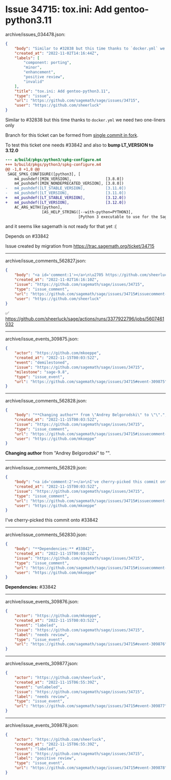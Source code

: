 # Issue 34715: tox.ini: Add gentoo-python3.11

archive/issues_034478.json:
```json
{
    "body": "Similar to #32838 but this time thanks to `docker.yml` we need two one-liners only\n\nBranch for this ticket can be formed from \u200b[single commit in fork](https://github.com/sheerluck/sage/commit/e2d38e282ff701f3c79970eca7c54b5613d49526).\n\nTo test this ticket one needs #33842 and also to **bump LT_VERSION to 3.12.0**\n\n```diff\n--- a/build/pkgs/python3/spkg-configure.m4\n+++ b/build/pkgs/python3/spkg-configure.m4\n@@ -1,8 +1,8 @@\n SAGE_SPKG_CONFIGURE([python3], [\n    m4_pushdef([MIN_VERSION],               [3.8.0])\n    m4_pushdef([MIN_NONDEPRECATED_VERSION], [3.8.0])\n-   m4_pushdef([LT_STABLE_VERSION],         [3.11.0])\n-   m4_pushdef([LT_VERSION],                [3.11.0])\n+   m4_pushdef([LT_STABLE_VERSION],         [3.12.0])\n+   m4_pushdef([LT_VERSION],                [3.12.0])\n    AC_ARG_WITH([python],\n                [AS_HELP_STRING([--with-python=PYTHON3],\n                                [Python 3 executable to use for the Sage venv; default: python3])])\n```\nand it seems like sagemath is not ready for that yet :(\n\nDepends on #33842\n\nIssue created by migration from https://trac.sagemath.org/ticket/34715\n\n",
    "created_at": "2022-11-02T14:16:44Z",
    "labels": [
        "component: porting",
        "minor",
        "enhancement",
        "positive review",
        "invalid"
    ],
    "title": "tox.ini: Add gentoo-python3.11",
    "type": "issue",
    "url": "https://github.com/sagemath/sage/issues/34715",
    "user": "https://github.com/sheerluck"
}
```
Similar to #32838 but this time thanks to `docker.yml` we need two one-liners only

Branch for this ticket can be formed from ​[single commit in fork](https://github.com/sheerluck/sage/commit/e2d38e282ff701f3c79970eca7c54b5613d49526).

To test this ticket one needs #33842 and also to **bump LT_VERSION to 3.12.0**

```diff
--- a/build/pkgs/python3/spkg-configure.m4
+++ b/build/pkgs/python3/spkg-configure.m4
@@ -1,8 +1,8 @@
 SAGE_SPKG_CONFIGURE([python3], [
    m4_pushdef([MIN_VERSION],               [3.8.0])
    m4_pushdef([MIN_NONDEPRECATED_VERSION], [3.8.0])
-   m4_pushdef([LT_STABLE_VERSION],         [3.11.0])
-   m4_pushdef([LT_VERSION],                [3.11.0])
+   m4_pushdef([LT_STABLE_VERSION],         [3.12.0])
+   m4_pushdef([LT_VERSION],                [3.12.0])
    AC_ARG_WITH([python],
                [AS_HELP_STRING([--with-python=PYTHON3],
                                [Python 3 executable to use for the Sage venv; default: python3])])
```
and it seems like sagemath is not ready for that yet :(

Depends on #33842

Issue created by migration from https://trac.sagemath.org/ticket/34715





---

archive/issue_comments_562827.json:
```json
{
    "body": "<a id='comment:1'></a>\n\u2705 https://github.com/sheerluck/sage/actions/runs/3377922796/jobs/5607461032",
    "created_at": "2022-11-02T16:16:10Z",
    "issue": "https://github.com/sagemath/sage/issues/34715",
    "type": "issue_comment",
    "url": "https://github.com/sagemath/sage/issues/34715#issuecomment-562827",
    "user": "https://github.com/sheerluck"
}
```

<a id='comment:1'></a>
✅ https://github.com/sheerluck/sage/actions/runs/3377922796/jobs/5607461032



---

archive/issue_events_309875.json:
```json
{
    "actor": "https://github.com/mkoeppe",
    "created_at": "2022-11-15T00:03:52Z",
    "event": "demilestoned",
    "issue": "https://github.com/sagemath/sage/issues/34715",
    "milestone": "sage-9.8",
    "type": "issue_event",
    "url": "https://github.com/sagemath/sage/issues/34715#event-309875"
}
```



---

archive/issue_comments_562828.json:
```json
{
    "body": "**Changing author** from \"Andrey Belgorodski\" to \"\".",
    "created_at": "2022-11-15T00:03:52Z",
    "issue": "https://github.com/sagemath/sage/issues/34715",
    "type": "issue_comment",
    "url": "https://github.com/sagemath/sage/issues/34715#issuecomment-562828",
    "user": "https://github.com/mkoeppe"
}
```

**Changing author** from "Andrey Belgorodski" to "".



---

archive/issue_comments_562829.json:
```json
{
    "body": "<a id='comment:2'></a>\nI've cherry-picked this commit onto #33842",
    "created_at": "2022-11-15T00:03:52Z",
    "issue": "https://github.com/sagemath/sage/issues/34715",
    "type": "issue_comment",
    "url": "https://github.com/sagemath/sage/issues/34715#issuecomment-562829",
    "user": "https://github.com/mkoeppe"
}
```

<a id='comment:2'></a>
I've cherry-picked this commit onto #33842



---

archive/issue_comments_562830.json:
```json
{
    "body": "**Dependencies:** #33842",
    "created_at": "2022-11-15T00:03:52Z",
    "issue": "https://github.com/sagemath/sage/issues/34715",
    "type": "issue_comment",
    "url": "https://github.com/sagemath/sage/issues/34715#issuecomment-562830",
    "user": "https://github.com/mkoeppe"
}
```

**Dependencies:** #33842



---

archive/issue_events_309876.json:
```json
{
    "actor": "https://github.com/mkoeppe",
    "created_at": "2022-11-15T00:03:52Z",
    "event": "labeled",
    "issue": "https://github.com/sagemath/sage/issues/34715",
    "label": "needs review",
    "type": "issue_event",
    "url": "https://github.com/sagemath/sage/issues/34715#event-309876"
}
```



---

archive/issue_events_309877.json:
```json
{
    "actor": "https://github.com/sheerluck",
    "created_at": "2022-11-15T06:55:39Z",
    "event": "unlabeled",
    "issue": "https://github.com/sagemath/sage/issues/34715",
    "label": "needs review",
    "type": "issue_event",
    "url": "https://github.com/sagemath/sage/issues/34715#event-309877"
}
```



---

archive/issue_events_309878.json:
```json
{
    "actor": "https://github.com/sheerluck",
    "created_at": "2022-11-15T06:55:39Z",
    "event": "labeled",
    "issue": "https://github.com/sagemath/sage/issues/34715",
    "label": "positive review",
    "type": "issue_event",
    "url": "https://github.com/sagemath/sage/issues/34715#event-309878"
}
```
